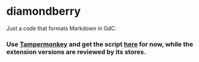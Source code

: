 # diamondberry

Just a code that formats Markdown in GdC.
### Use [Tampermonkey](https://www.google.com/search?q=tampermonkey) and get the script [here](https://greasyfork.org/scripts/526194-diamondberry) for now, while the extension versions are reviewed by its stores.
